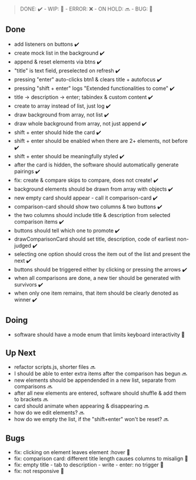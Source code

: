 > DONE: ✔️ - WIP: 💬 - ERROR: ❌ - ON HOLD: 🔜 - BUG: 🐛

## Done

- add listeners on buttons ✔️
- create mock list in the background ✔️
- append & reset elements via btns ✔️
- "title" is text field, preselected on refresh ✔️
- pressing "enter" auto-clicks btn1 & clears title + autofocus ✔️
- pressing "shift + enter" logs "Extended functionalities to come" ✔️
- title -> description -> enter; tabindex & custom content ✔️
- create to array instead of list, just log ✔️
- draw background from array, not list ✔️
- draw whole background from array, not just append ✔️
- shift + enter should hide the card ✔️
- shift + enter should be enabled when there are 2+ elements, not before ✔️
- shift + enter should be meaningfully styled ✔️
- after the card is hidden, the software should automatically generate pairings ✔️
- fix: create & compare skips to compare, does not create! ✔️
- background elements should be drawn from array with objects ✔️
- new empty card should appear - call it comparison-card ✔️
- comparison-card should show two columns & two buttons ✔️
- the two columns should include title & description from selected comparison items ✔️
- buttons should tell which one to promote ✔️
- drawComparisonCard should set title, description, code of earliest non-judged ✔️
- selecting one option should cross the item out of the list and present the next ✔️
- buttons should be triggered either by clicking or pressing the arrows ✔️
- when all comparisons are done, a new tier should be generated with survivors ✔️
- when only one item remains, that item should be clearly denoted as winner ✔️

## Doing

- software should have a mode enum that limits keyboard interactivity 💬

## Up Next

- refactor scripts.js, shorter files 🔜
- I should be able to enter extra items after the comparison has begun 🔜
- new elements should be appendended in a new list, separate from comparisons 🔜
- after all new elements are entered, software should shuffle & add them to brackets 🔜
- card should animate when appearing & disappearing 🔜
- how do we edit elements? 🔜
- how do we empty the list, if the "shift+enter" won't be reset? 🔜

## Bugs

- fix: clicking on element leaves element :hover 🐛
- fix: comparison card: different title length causes columns to misalign 🐛
- fix: empty title - tab to description - write - enter: no trigger 🐛
- fix: not responsive 🐛
